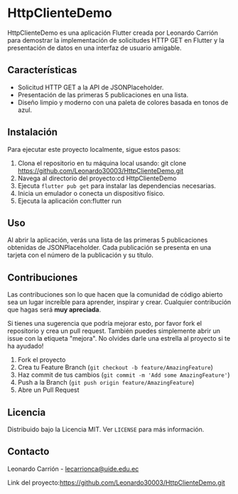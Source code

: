 # HttpClienteDemo

HttpClienteDemo es una aplicación Flutter creada por Leonardo Carrión para demostrar la implementación de solicitudes HTTP GET en Flutter y la presentación de datos en una interfaz de usuario amigable.

## Características

- Solicitud HTTP GET a la API de JSONPlaceholder.
- Presentación de las primeras 5 publicaciones en una lista.
- Diseño limpio y moderno con una paleta de colores basada en tonos de azul.

## Instalación

Para ejecutar este proyecto localmente, sigue estos pasos:

1. Clona el repositorio en tu máquina local usando:
git clone https://github.com/Leonardo30003/HttpClienteDemo.git
2. Navega al directorio del proyecto:cd HttpClienteDemo
3. Ejecuta `flutter pub get` para instalar las dependencias necesarias.
4. Inicia un emulador o conecta un dispositivo físico.
5. Ejecuta la aplicación con:flutter run

## Uso

Al abrir la aplicación, verás una lista de las primeras 5 publicaciones obtenidas de JSONPlaceholder. Cada publicación se presenta en una tarjeta con el número de la publicación y su título.

## Contribuciones

Las contribuciones son lo que hacen que la comunidad de código abierto sea un lugar increíble para aprender, inspirar y crear. Cualquier contribución que hagas será **muy apreciada**.

Si tienes una sugerencia que podría mejorar esto, por favor fork el repositorio y crea un pull request. También puedes simplemente abrir un issue con la etiqueta "mejora".
No olvides darle una estrella al proyecto si te ha ayudado!

1. Fork el proyecto
2. Crea tu Feature Branch (`git checkout -b feature/AmazingFeature`)
3. Haz commit de tus cambios (`git commit -m 'Add some AmazingFeature'`)
4. Push a la Branch (`git push origin feature/AmazingFeature`)
5. Abre un Pull Request

## Licencia

Distribuido bajo la Licencia MIT. Ver `LICENSE` para más información.

## Contacto

Leonardo Carrión - lecarrionca@uide.edu.ec

Link del proyecto:https://github.com/Leonardo30003/HttpClienteDemo.git


